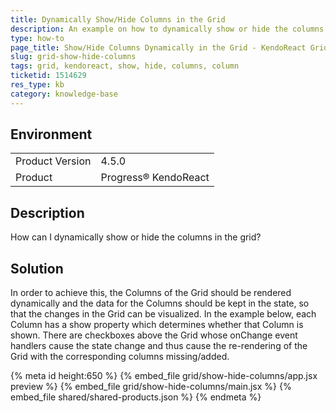 ```yaml
---
title: Dynamically Show/Hide Columns in the Grid
description: An example on how to dynamically show or hide the columns in the KendoReact Grid.
type: how-to
page_title: Show/Hide Columns Dynamically in the Grid - KendoReact Grid
slug: grid-show-hide-columns
tags: grid, kendoreact, show, hide, columns, column
ticketid: 1514629
res_type: kb
category: knowledge-base
---
```


## Environment

<table>
    <tbody>
	    <tr>
	    	<td>Product Version</td>
	    	<td>4.5.0</td>
	    </tr>
	    <tr>
	    	<td>Product</td>
	    	<td>Progress® KendoReact</td>
	    </tr>
    </tbody>
</table>


## Description

How can I dynamically show or hide the columns in the grid?

## Solution

In order to achieve this, the Columns of the Grid should be rendered dynamically and the data for the Columns should be kept in the state, so that the changes in the Grid can be visualized. In the example below, each Column has a show property which determines whether that Column is shown. There are checkboxes above the Grid whose onChange event handlers cause the state change and thus cause the re-rendering of the Grid with the corresponding columns missing/added.


{% meta id height:650 %}
{% embed_file grid/show-hide-columns/app.jsx preview %}
{% embed_file grid/show-hide-columns/main.jsx %}
{% embed_file shared/shared-products.json %}
{% endmeta %}
